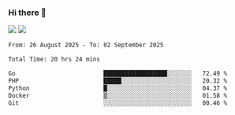 ### Hi there 👋️

![](https://komarev.com/ghpvc/?username=Loner1024)
![](https://hit.yhype.me/github/profile?account_id=20189164)

<!--START_SECTION:waka-->

```txt
From: 26 August 2025 - To: 02 September 2025

Total Time: 20 hrs 24 mins

Go                         ██████████████████░░░░░░░   72.49 %
PHP                        █████░░░░░░░░░░░░░░░░░░░░   20.32 %
Python                     █░░░░░░░░░░░░░░░░░░░░░░░░   04.37 %
Docker                     ▒░░░░░░░░░░░░░░░░░░░░░░░░   01.58 %
Git                        ░░░░░░░░░░░░░░░░░░░░░░░░░   00.46 %
```

<!--END_SECTION:waka-->



